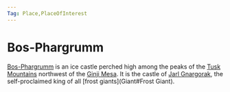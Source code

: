 ```yaml
---
Tag: Place,PlaceOfInterest
---
```

# Bos-Phargrumm
[Bos-Phargrumm](https://pathfinderwiki.com/wiki/Bos-Phargrumm) is an ice castle perched high among the peaks of the [Tusk Mountains](Tusk-Mountains) northwest of the [Ginji Mesa](Ginji-Mesa). It is the castle of [Jarl Gnargorak](Jarl-Gnargorak), the self-proclaimed king of all [frost giants](Giant#Frost Giant).